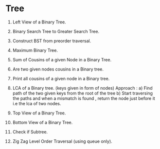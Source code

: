 # Tree

1) Left View of a Binary Tree.

2) Binary Search Tree to Greater Search Tree.

3) Construct BST from preorder traversal.

4) Maximum Binary Tree.

5) Sum of Cousins of a given Node in a Binary Tree.

6) Are two given nodes cousins in a Binary tree.

7) Print all cousins of a given node in a Binary tree.

8) LCA of a Binary tree. (keys given in form of nodes)
    Approach : a) Find path of the two given keys from the root of the tree
               b) Start traversing the paths and when a mismatch is found , return the node just before it i.e the lca of two nodes.
               
               
9) Top View of a Binary Tree.

10) Bottom View of a Binary Tree. 

11) Check if Subtree.

12) Zig Zag Level Order Traversal (using queue only).
